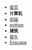<!-- ztao的博客/_sidebar.md -->

* [首页](README.md)
* **计算机**
*   [前端](编程/前端.md)
*   [python](编程/python.md)
* **建筑**
*   [犀牛](建筑/犀牛.md)
*   [Enscape](建筑/Enscape.md)
